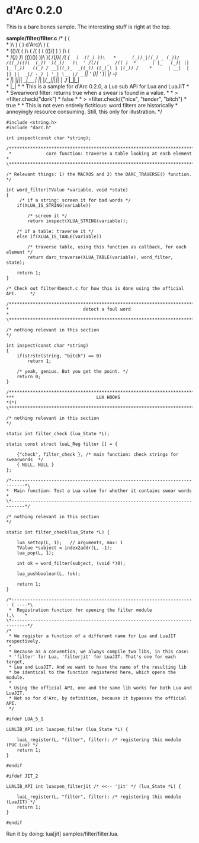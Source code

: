 
<h1>d'Arc 0.2.0</h1>

This is a bare bones sample. The interesting stuff is right at the top.

**sample/filter/filter.c**
    /*       (                             (                                  
     *       )\ )      (     )        d'Arc)\ )                      (        
     *      (()/(  (   )\ ( /(   (   (    (()/(    )     )           )\   (   
     *       /(_)) )\ ((_))\()) ))\  )(    /(_))( /(    (     `  )  ((_) ))\  
     *      (_))_|((_) _ (_))/ /((_)(()\  (_))  )(_))   )\  ' /(/(   _  /(( ) 
     *      | |_   (_)| || |_ (_))   ((_) / __|((_)_  _((_)) ((_)_\ | |(_)) /   
     *      | __|  | || ||  _|/ -_) | '_| \__ \/ _` || '  \()| '_ \)| |/ -_)  
     *      |_|    |_||_| \__|\___| |_|   |___/\__,_||_|_|_| | .__/ |_|\___|  
     *                                                       |_|
     *
     *      This is a sample for d'Arc 0.2.0, a Lua sub API for Lua and LuaJIT
     *
     *      Swearword filter: returns true when a swear is found in a value.
     *
     *      > =filter.check("dork")
     *      false
     *
     *      > =filter.check({"nice", "tender", "bitch")
     *      true
     *
     *      This is not even entirely fictitious: word filters are historically
     *      annoyingly resource consuming. Still, this only for illustration. 
     */
    
    #include <string.h>
    #include "darc.h"
    
    int inspect(const char *string);
    
    /*****************************************************************************\
     *             core function: traverse a table looking at each element        *
    \*****************************************************************************/ 
    
    /* Relevant things: 1) the MACROS and 2) the DARC_TRAVERSE() function.       */
    
    int word_filter(TValue *variable, void *state)
    {
         /* if a string: screen it for bad words */
        if(XLUA_IS_STRING(variable))
        
            /* screen it */
            return inspect(XLUA_STRING(variable));
            
        /* if a table: traverse it */
        else if(XLUA_IS_TABLE(variable))
    
            /* traverse table, using this function as callback, for each element */
            return darc_traverse(XLUA_TABLE(variable), word_filter, state); 
        
        return 1;
    }
    
    /* Check out filter4bench.c for how this is done using the official API.     */
    
    /*****************************************************************************\ 
    *                            detect a foul word                               *                                   
    \*****************************************************************************/ 
    
    /* nothing relevant in this section                                          */
    
    int inspect(const char *string)
    {
        if(strstr(string, "bitch") == 0)
            return 1;
    
        /* yeah, genius. But you get the point. */
        return 0;
    }
    
    /****************************************************************************)\
    ***                               LUA HOOKS                                *(*)
    \*****************************************************************************/
    
    /* nothing relevant in this section                                          */
    
    static int filter_check (lua_State *L);
    
    static const struct luaL_Reg filter [] = {
    
    	{"check", filter_check }, /* main function: check strings for swearwords  */
    	{ NULL, NULL }
    };
    
    /*---------------------------------------------------------------------------*\
    *  Main function: Test a Lua value for whether it contains swear words        *
    \*---------------------------------------------------------------------------*/
    
    /* nothing relevant in this section                                          */
    
    static int filter_check(lua_State *L) {
    
        lua_settop(L, 1);   // arguments, max: 1
    	TValue *subject = index2addr(L, -1);
    	lua_pop(L, 1);
    
        int ok = word_filter(subject, (void *)0);
        
    	lua_pushboolean(L, !ok);
    
    	return 1;	
    }
    
    /*--------------------------------------------------------------------- ( ----*\
     *  Registration function for opening the filter module                (,\    *
    \*----------------------------------------------------------------------------*/
    /*
     * We register a function of a different name for Lua and LuaJIT respectively.
     *
     * Because as a convention, we always compile two libs, in this case:
     * 'filter' for Lua, 'filterjit' for LuaJIT. That's one for each target,
     * Lua and LuaJIT. And we want to have the name of the resulting lib
     * be identical to the function registered here, which opens the module. 
     *
     * Using the official API, one and the same lib works for both Lua and LuaJIT.
     * Not so for d'Arc, by definition, because it bypasses the official API.
     */
    
    #ifdef LUA_5_1
    
    LUALIB_API int luaopen_filter (lua_State *L) {
    
    	luaL_register(L, "filter", filter); /* registering this module (PUC Lua) */
    	return 1;
    }
    
    #endif
    
    #ifdef JIT_2
    
    LUALIB_API int luaopen_filterjit /* <<-- 'jit' */ (lua_State *L) {
    
    	luaL_register(L, "filter", filter); /* registering this module (LuaJIT) */
    	return 1;
    }
    
    #endif
    

Run it by doing: lua[jit] samples/filter/filter.lua.
